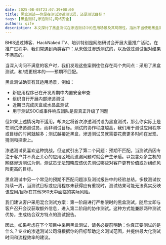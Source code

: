 ```yaml
---
date: 2025-08-05T23:07:39+08:00
title: 黑盒测试——你是在测试渗透测试员，还是测试目标？
tags: [黑盒测试,渗透测试,网络安全]
authors: qife
description: 本文探讨了黑盒测试在渗透测试中的应用场景及其局限性，指出不当使用黑盒测试可能导致测试重点偏离实际风险，并建议采用混合测试方法以获得更全面的安全评估结果。
---
```


BHIS通过博客、HackNaked.TV、培训特别是网络研讨会开展大量推广活动。在推广过程中，我们常遇到两类客户：从未做过渗透测试的，以及做过测试但对结果不满意的。

当深入询问不满意的客户时，我们发现这些案例往往存在两个共同点：采用了黑盒测试，和/或更根本的——预期不匹配。

黑盒测试确实有其适用场景，例如：
- 新应用程序已在开发周期中内置安全审查
- 组织自行开展内部渗透测试
- 近期已完成灰盒或水晶盒测试
- 用于测试SOC或事件响应团队是否真正升级了问题

但如果上述情况均不适用，却决定将首次渗透测试设为黑盒测试，那么你实际上是在测试渗透测试员，而非测试目标。测试的协作程度越高，我们用于测试应用程序或目标的时间就越多；测试越接近黑盒，渗透测试员就需要花费更多时间在发现、猜测和探索上。

渗透测试员喜欢这种挑战，但这就引出了第二个问题：预期不匹配。当测试员因专注于客户并不真正关心的应用区域而遗漏问题时就会产生矛盾。以包含众多主机的网络渗透测试为例，测试员无法知晓应该优先测试哪些对客户更有价值或对组织风险更高的目标。

黑盒测试中另一个常见的预期不匹配问题涉及测试报告中的经验总结。多数测试仅持续一周，当测试目标或应用程序未获得应有重视时，测试结果可能无法真实反映该应用/目标在其他360天中面临的实际风险。

我们建议客户采用混合测试方案：第一阶段进行严格限时的黑盒测试，随后立即与客户召开会议获取额外信息，进入第二阶段的协作测试。这种方式能兼顾两种测试优势，生成结合双方特点的测试报告。

因此，如果考虑在下个项目中采用黑盒测试，请务必提前明确：你真正要测试的是什么？专业的渗透测试公司将根据你的目标帮助定义测试范围，并提供最大化测试时间和流程效率的建议。